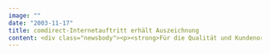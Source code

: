 ```yaml
---
image: ""
date: "2003-11-17"
title: comdirect-Internetauftritt erhält Auszeichnung
content: <div class="newsbody"><p><strong>Für die Qualität und Kundenorientierung der Website sind comdirect und SinnerSchrader am Freitag mit dem "Corporate Media Award für hohen Standard" ausgezeichnet worden. SinnerSchrader hat den Internetauftritt der Direktbank grafisch und technisch realisiert und im Juli 2003 publiziert.</strong></p><p>Der Corporate Media Award wurde zum 15. Mal im Rahmen der Münchner Medienveranstaltung "Open House" vergeben. Er honoriert überdurchschnittliche Kommunikationsleistungen in digitalen und analogen Medien. SinnerSchrader erhält diese Auszeichnung bereits zum vierten Mal.</p><p><a class="news-backlink" href="/de/"><svg class="svg-ico svg-ico--arrow-left"><use xlink&#58;href="#arrow-down"></use></svg>Zurück zur Presse Übersicht</a></p></div>
---
```

